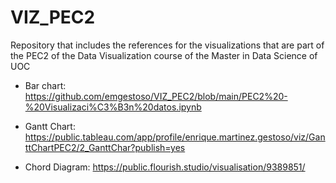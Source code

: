 # VIZ_PEC2
Repository that includes the references for the visualizations that are part of the PEC2 of the Data Visualization course of the Master in Data Science of UOC

- Bar chart: 
https://github.com/emgestoso/VIZ_PEC2/blob/main/PEC2%20-%20Visualizaci%C3%B3n%20datos.ipynb

- Gantt Chart:
https://public.tableau.com/app/profile/enrique.martinez.gestoso/viz/GanttChartPEC2/2_GanttChar?publish=yes

- Chord Diagram:
https://public.flourish.studio/visualisation/9389851/
